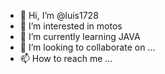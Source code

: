 - 👋 Hi, I’m @luis1728
- 👀 I’m interested in motos
- 🌱 I’m currently learning JAVA
- 💞️ I’m looking to collaborate on ...
- 📫 How to reach me ...

<!---
luis1728/luis1728 is a ✨ special ✨ repository because its `README.md` (this file) appears on your GitHub profile.
You can click the Preview link to take a look at your changes.
--->
